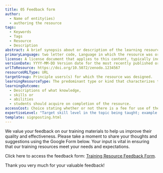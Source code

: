 ```yaml
---
title: 05 Feedback form
author:
  - Name of entity(ies)
  - authoring the resource
tags:
  - Keywords
  - Tags
  - Resource
  - Description
abstract: A brief synopsis about or description of the learning resource.
primaryLanguage: two letter code, Language in which the resource was originally published or made available.
license: A license document that applies to this content, typically indicated by URL
versionDate: YYYY-MM-DD Version date for the most recently published or broadcast resource.
urlToResource: https://doi.org/10.5072/zenodo.1234567
resourceURLType: URL
targetGroup: Principle users(s) for which the resource was designed.
learningResourceType: The predominant type or kind that characterizes the learning resource.
learningOutcome:
  - Descriptions of what knowledge,
  - skills or
  - abilities
  - students should acquire on completion of the resource.
accessCost: Choice stating whether or not there is a fee for use of the resource (CV = Y/N/Maybe with recommendation that further explanation of “Maybe” goes in the Description field
expertiseLevel: "Target skill level in the topic being taught; example values include: beginner, intermediate, advanced"
template: signposting.html
---
```


We value your feedback on our training materials to help us improve their quality and effectiveness. Please take a moment to share your thoughts and suggestions using the Google Form below. Your input is vital in ensuring that our training resources meet your needs and expectations.

Click here to access the feedback form: [Training Resource Feedback Form](https://docs.google.com/forms/d/1ZupypXz6yZtrANBaCokdFLf1eMZxXwX42cLB_829Ewo/viewform?edit_requested=true).

Thank you very much for your valuable feedback!